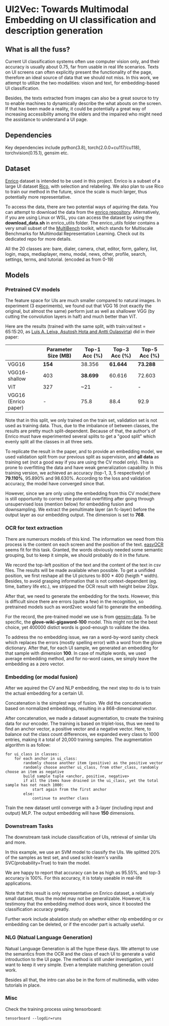 # UI2Vec: Towards Multimodal Embedding on UI classification and description generation

## What is all the fuss?

Current UI classification systems often use computer vision only, and their accuracy is usually about 0.75, far from usable in real life scenarios. Texts on UI screens can often explicitly present the functionality of the page, therefore an ideal source of data that we should not miss. In this work, we attempt to utilize the two modalities: vision and text, for embedding-based UI classification.

Besides, the texts extracted from images can also be a great source to try to enable machines to dynamically describe the what abouts on the screen. If that has been made a reality, it could be potentially a great way of increasing accessibility among the elders and the impaired who might need the assistance to understand a UI page.

## Dependencies

Key dependencies include python(3.8), torch(2.0.0+cu117/cu118), torchvision(0.15.1), gensim etc.

## Dataset

[Enrico](https://github.com/luileito/enrico) dataset is intended to be used in this project. Enrico is a subset of a large UI dataset [Rico](https://interactionmining.org/rico), with selection and relabeling. We also plan to use Rico to train our method in the future, since the scale is much larger, thus potentially more representative.

To access the data, there are two potential ways of aquiring the data. You can attempt to download the data from the [enrico repository](https://github.com/luileito/enrico). Alternatively, if you are using Linux or WSL, you can access the dataset by using the **download_data.sh** in enrico_utils folder. The enrico_utils folder contains a very small subset of the [MultiBench](https://github.com/pliang279/MultiBench) toolkit, which stands for Multiscale Benchmarks for Multimodal Representation Learning. Check out its dedicated repo for more details.

All the 20 classes are: bare, dialer, camera, chat, editor, form, gallery, list, login, maps, mediaplayer, menu, modal, news, other, profile, search, settings, terms, and tutorial. (encoded as from 0-19)

## Models

### Pretrained CV models

The feature space for UIs are much smaller compared to natural images. In experiment (3 experiments), we found out that VGG 16 (not exactly the original, but almost the same) perform just as well as shallower VGG (by cutting the convolution layers in half) and much better than ViT.

Here are the results (trained with the same split, with train:val:test = 65:15:20, as [Luis A. Leiva, Asutosh Hota and Antti Oulasvirta](https://userinterfaces.aalto.fi/enrico/)) did in their paper:

|                      | Parameter Size (MB) | Top-1 Acc (%) | Top-3 Acc (%) | Top-5 Acc (%) |
| -------------------- | ------------------- | ------------- | ------------- | ------------- |
| VGG16                | **154**             | 38.356        | **61.644**    | **73.288**    |
| VGG16-shallow        | 403                 | **38.699**    | 60.616        | 72.603        |
| ViT                  | 327                 | ~21           | -             | -             |
| VGG16 (Enrico paper) | -                   | 75.8          | 88.4          | 92.9          |

Note that in this split, we only trained on the train set, validation set is not used as training data. Thus, due to the imbalance of between classes, the results are pretty much split-dependent. Because of that, the author's of Enrico must have experimented several splits to get a "good split" which evenly split all the classes in all three sets.

To replicate the result in the paper, and to provide an embedding model, we used validation split from our previous split as supervision, and **all data** as training set (not a good way if you are using the CV model only). This is prone to overfitting the data and have weak generalization capability. In this training version, we achieved an accuracy (top-1, 3, 5 respectively) of **79.110%**, 95.890% and 98.630%. According to the loss and validation accuracy, the model have converged since that.

However, since we are only using the embedding from this CV model,there is still opportunity to correct the potential overfitting after going through unsupervised loss (mention below) for embedding fusion and downsampling. We extract the penultimate layer (an fc-layer) before the output layer as our embedding output. The dimension is set to **768**.

### OCR for text extraction

There are numerours models of this kind. The information we need from this process is the content on each screen and the position of the text. [easyOCR](https://github.com/JaidedAI/EasyOCR) seems fit for this task. Granted, the words obviously needed some semantic grouping, but to keep it simple, we should probably do it in the future.

We record the top-left position of the text and the content of the text in csv files. The results will be made available when possible. To get a unifided position, we first reshape all the UI pictures to 800 * 400 (heigth * width). Besides, to avoid grasping information that is not context-dependent (eg. time, battery life etc.), we stripped the OCR result with height below 20px.

After that, we need to generate the embedding for the texts. However, this is difficult since there are errors (quite a few) in the recognition, so pretrained models such as word2vec would fail to generate the embedding.

For the record, the pre-trained model we use is from [gensim-data](https://github.com/RaRe-Technologies/gensim-data). To be specific, the **glove-wiki-gigaword-100** model. This might not be the best choice, yet 400000 distict words is good-enough to validate the idea.

To address the no embedding issue, we ran a word-by-word sanity check which replaces the errors (mostly spelling error) with a word from the glove dictionary. After that, for each UI sample, we generated an embedding for that sample with dimension **100**. In case of multiple words, we used average embedding method, and for no-word cases, we simply leave the embedding as a zero vector.

### Embedding (or modal fusion)

After we aquired the CV and NLP embedding, the next step to do is to train the actual embedding for a certain UI.

Concatenation is the simplest way of fusion. We did the concatenation based on normalized embeddings, resulting in a 868-dimensional vector.

After concatenation, we made a dataset augmentation, to create the training data for our encoder. The training is based on triplet-loss, thus we need to find an anchor vector, a positive vector and a negative vector. Here, to balance out the class count differences, we expanded every class to 1000 entries, making it a total of 20,000 training samples. The augmentation algorithm is as follow:

```pseudocode
for ui_class in classes:
	for each anchor in ui_class:
		randomly choose another item (positive) as the positive vector
		randomly choose another ui_class, from other_class, randomly choose an item as negative
		build sample tuple <anchor, positive, negative>
		if all the items have drained in the ui_class, yet the total sample has not reach 1000:
			start again from the first anchor
		else:
			continue to another class
```

Train the new dataset until converge with a 3-layer (including input and output) MLP. The output embedding will have **150** dimensions.

### Downstream Tasks

The downstream task include classification of UIs, retrieval of similar UIs and more.

In this example, we use an SVM model to classify the UIs. We splitted 20% of the samples as test set, and used scikit-learn's vanilla SVC(probability=True) to train the model.

We are happy to report that accuracy can be as high as 95.55%, and top-3 accuracy is 100%. For this accuracy, it is totaly useable in real-life applications.

Note that this result is only representative on Enrico dataset, a relatively small dataset, thus the model may not be generalizable. However, it is testimony that the embedding method does work, since it boosted the classification accuracy greatly.

Further work include abalation study on whether either nlp embedding or cv embedding can be deleted, or if the encoder part is actually useful.

### NLG (Natual Language Generation)

Natual Language Generation is all the hype these days. We attempt to use the semantics from the OCR and the class of each UI to generate a valid introduction to the UI page. The method is still under investigation, yet I want to keep it very simple. Even a template matching generation could work.

Besides all that, the intro can also be in the form of multimedia, with video tutorials in place.

### Misc

Check the training process using tensorboard:

```
tensorboard --logdir=runs
```

